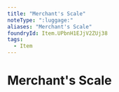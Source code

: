 ```yaml
---
title: "Merchant's Scale"
noteType: ":luggage:"
aliases: "Merchant's Scale"
foundryId: Item.UPbnH1EJjV2ZUj38
tags:
  - Item
---
```


# Merchant's Scale
